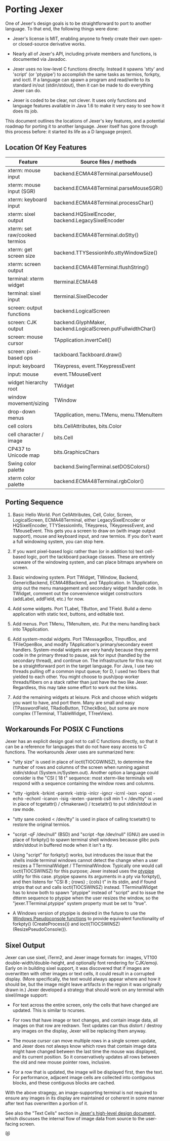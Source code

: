 Porting Jexer
=============

One of Jexer's design goals is to be straightforward to port to
another language.  To that end, the following things were done:

* Jexer's license is MIT, enabling anyone to freely create their own
  open- or closed-source derivative works.

* Nearly all of Jexer's API, including private members and functions,
  is documented via Javadoc.

* Jexer uses no low-level C functions directly.  Instead it spawns
  'stty' and 'script' (or 'ptypipe') to accomplish the same tasks as
  termios, forkpty, and ioctl.  If a language can spawn a program and
  read/write to its standard in/out (stdin/stdout), then it can be
  made to do everything Jexer can do.

* Jexer is coded to be clear, not clever.  It uses only functions and
  language features available in Java 1.6 to make it very easy to see
  how it does its job.

This document outlines the locations of Jexer's key features, and a
potential roadmap for porting it to another language.  Jexer itself
has gone through this process before: it started its life as a D
language project.

Location Of Key Features
------------------------

| Feature                  | Source files / methods                         |
| ------------------------ | ---------------------------------------------- |
| xterm: mouse input       | backend.ECMA48Terminal.parseMouse()            |
| xterm: mouse input (SGR) | backend.ECMA48Terminal.parseMouseSGR()         |
| xterm: keyboard input    | backend.ECMA48Terminal.processChar()           |
| xterm: sixel output      | backend.HQSixelEncoder, backend.LegacySixelEncoder |
| xterm: set raw/cooked termios | backend.ECMA48Terminal.doStty()           |
| xterm: get screen size   | backend.TTYSessionInfo.sttyWindowSize()        |
| xterm: screen output     | backend.ECMA48Terminal.flushString()           |
| terminal: xterm widget   | tterminal.ECMA48                               |
| terminal: sixel input    | tterminal.SixelDecoder                         |
| screen: output functions | backend.LogicalScreen                          |
| screen: CJK output       | backend.GlyphMaker, backend.LogicalScreen.putFullwidthChar() |
| screen: mouse cursor     | TApplication.invertCell()                      |
| screen: pixel-based ops  | tackboard.Tackboard.draw()                     |
| input: keyboard          | TKeypress, event.TKeypressEvent                |
| input: mouse             | event.TMouseEvent                              |
| widget hierarchy root    | TWidget                                        |
| window movement/sizing   | TWindow                                        |
| drop-down menus          | TApplication, menu.TMenu, menu.TMenuItem       |
| cell colors              | bits.CellAttributes, bits.Color                |
| cell character / image   | bits.Cell                                      |
| CP437 to Unicode map     | bits.GraphicsChars                             |
| Swing color palette      | backend.SwingTerminal.setDOSColors()           |
| xterm color palette      | backend.ECMA48Terminal.rgbColor()              |


Porting Sequence
----------------

1. Basic Hello World.  Port CellAttributes, Cell, Color, Screen,
   LogicalScreen, ECMA48Terminal, either LegacySixelEncoder or
   HQSixelEncoder, TTYSessionInfo, TKeypress, TKeypressEvent, and
   TMouseEvent.  This gets you a screen to draw on (with image output
   support), mouse and keyboard input, and raw termios.  If you don't
   want a full windowing system, you can stop here.

2. If you want pixel-based logic rather than (or in addition to) text
   cell-based logic, port the tackboard package classes.  These are
   entirely unaware of the windowing system, and can place bitmaps
   anywhere on screen.

3. Basic windowing system.  Port TWidget, TWindow, Backend,
   GenericBackend, ECMA48Backend, and TApplication.  In TApplication,
   strip out the menu management and secondary widget handler code.
   In TWidget, comment out the convenvience widget constructors
   (addLabel, addField, etc.) for now.

4. Add some widgets.  Port TLabel, TButton, and TField.  Build a demo
   application with static text, buttons, and editable text.

5. Add menus.  Port TMenu, TMenuItem, etc.  Put the menu handling back
   into TApplication.

6. Add system-modal widgets.  Port TMessageBox, TInputBox, and
   TFileOpenBox, and modify TApplication's primary/secondary event
   handlers.  System-modal widgets are very handy because they permit
   code in the primary thread to pause, ask for input (handled by the
   secondary thread), and continue on.  The infrastructure for this
   may not be a straightforward port in the target language.  For
   Java, I use two threads pulling off a common input queue; for D, I
   used two fibers that yielded to each other.  You might choose to
   push/pop worker threads/fibers on a stack rather than just have the
   two like Jexer.  Regardless, this may take some effort to work out
   the kinks.

7. Add the remaining widgets at leisure.  Pick and choose which
   widgets you want to have, and port them.  Many are small and easy
   (TPasswordField, TRadioButton, TCheckBox), but some are more
   complex (TTerminal, TTableWidget, TTreeView).



Workarounds For POSIX C Functions
---------------------------------

Jexer has an explicit design goal not to call C functions directly, so
that it can be a reference for languages that do not have easy access
to C functions.  The workarounds Jexer uses are summarized here:

* "stty size" is used in place of ioctl(TIOCGWINSZ), to determine the
  number of rows and columns of the screen when running against
  stdin/stdout (System.in/System.out).  Another option a language
  could consider is the "CSI [ 18 t" sequence: most xterm-like
  terminals will respond with a sequence containing the window rows
  and columns.

* "stty -ignbrk -brkint -parmrk -istrip -inlcr -igncr -icrnl -ixon
  -opost -echo -echonl -icanon -isig -iexten -parenb cs8 min 1 <
  /dev/tty" is used in place of tcgetattr() / cfmakeraw() /
  tcsetattr() to put stdin/stdout in raw mode.

* "stty sane cooked < /dev/tty" is used in place of calling
  tcsetattr() to restore the original termios.

* "script -qF /dev/null" (BSD) and "script -fqe /dev/null" (GNU) are
  used in place of forkpty() to spawn terminal shell windows because
  glibc puts stdin/stdout in buffered mode when it isn't a tty.

* Using "script" for forkpty() works, but introduces the issue that
  the shells inside terminal windows cannot detect the change when a
  user resizes a TTerminalWidget / TTerminalWindow.  Typically one
  would call ioctl(TIOCSWINSZ) for this purpose; Jexer instead uses
  the [ptypipe](https://gitlab.com/klamonte/ptypipe) utility for this
  case.  ptypipe spawns its arguments in a pty via forkpty(), and then
  listens for "CSI 8 ; {rows} ; {cols} t" in its stdin, and if found
  strips that out and calls ioctl(TIOCSWINSZ) instead.
  TTerminalWidget has to know both to spawn "ptypipe" instead of
  "script" and to issue the dtterm sequence to ptypipe when the user
  resizes the window, so the "jexer.TTerminal.ptypipe" system property
  must be set to "true".

* A Windows version of ptypipe is desired in the future to use the
  [Windows Pseudoconsole
  functions](https://docs.microsoft.com/en-us/windows/console/creating-a-pseudoconsole-session)
  to provide equivalent functionality of forkpty() (CreateProcess())
  and ioctl(TIOCSWINSZ) (ResizePseudoConsole()).



Sixel Output
------------

Jexer can use sixel, iTerm2, and Jexer image formats for: images,
VT100 double-width/double-height, and optionally font rendering for
CJK/emoji.  Early on in building sixel support, it was discovered that
if images are overwritten with other images or text cells, it could
result in a corrupted display.  (More specifically, the text would
always appear where and how it should be, but the image might leave
artifacts in the region it was originally drawn in.)  Jexer developed
a strategy that should work on any terminal with sixel/image support:

 * For text across the entire screen, only the cells that have changed
   are updated. This is similar to ncurses.

 * For rows that have image or text changes, and contain image data,
   all images on that row are redrawn.  Text updates can thus distort
   / destroy any images on the display, Jexer will be replacing them
   anyway.

 * The mouse cursor can move multiple rows in a single screen update,
   and Jexer does not always know which rows that contain image data
   might have changed between the last time the mouse was displayed,
   and its current position.  So it conservatively updates all rows
   between the old and new mouse pointer rows, inclusive.

 * For a row that is updated, the image will be displayed first, then
   the text. For performance, adjacent image cells are collected into
   contiguous blocks, and these contiguous blocks are cached.

With the above stragegy, an image-supporting terminal is not required
to ensure any images in its display are maintained or coherent in some
manner after text has overwritten a portion of it.

See also the "Text Cells" section in [Jexer's high-level design
document,](high-level-design) which discusses the internal flow of
image data from source to the user-facing screen.

😻